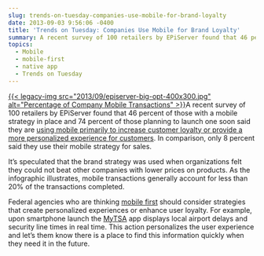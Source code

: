 ```yaml
---
slug: trends-on-tuesday-companies-use-mobile-for-brand-loyalty
date: 2013-09-03 9:56:06 -0400
title: 'Trends on Tuesday: Companies Use Mobile for Brand Loyalty'
summary: A recent survey of 100 retailers by EPiServer found that 46 percent of those with a mobile strategy in place and 74 percent of those planning to launch one soon said they are using mobile primarily to increase customer loyalty or provide a more personalized experience for
topics:
  - Mobile
  - mobile-first
  - native app
  - Trends on Tuesday
---
```


[{{< legacy-img src="2013/09/episerver-big-opt-400x300.jpg" alt="Percentage of Company Mobile Transactions" >}}](https://s3.amazonaws.com/digitalgov/_legacy-img/2013/09/episerver-big-opt.jpg)A recent survey of 100 retailers by EPiServer found that 46 percent of those with a mobile strategy in place and 74 percent of those planning to launch one soon said they are [using mobile primarily to increase customer loyalty or provide a more personalized experience for customers](http://www.mobilecommercedaily.com/retailers-primarily-use-mobile-to-drive-loyalty-not-transactions-report). In comparison, only 8 percent said they use their mobile strategy for sales.

It&#8217;s speculated that the brand strategy was used when organizations felt they could not beat other companies with lower prices on products. As the infographic illustrates, mobile transactions generally account for less than 20% of the transactions completed.

Federal agencies who are thinking [mobile first](https://digitalgov.sites.usa.gov/2013/09/30/mobile-first/ "Mobile First") should consider strategies that create personalized experiences or enhance user loyalty. For example, upon smartphone launch the [MyTSA](https://digitalgov.sites.usa.gov/2012/02/22/my-tsa-mobile-app/ "My TSA Mobile App") app displays local airport delays and security line times in real time. This action personalizes the user experience and let&#8217;s them know there is a place to find this information quickly when they need it in the future.

 

 